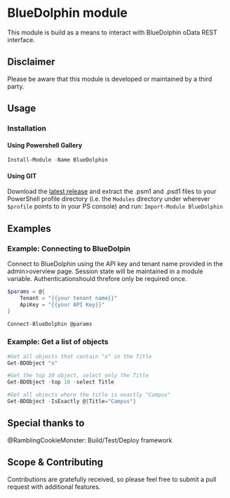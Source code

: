 # BlueDolphin module
This module is build as a means to interact with BlueDolphin oData REST interface.

## Disclaimer
Please be aware that this module is developed or maintained by a third party.

## Usage

### Installation
#### Using Powershell Gallery

```PowerShell
Install-Module -Name BlueDolphin
```

#### Using GIT

Download the [latest release](https://github.com/michael19842/BlueDolhin/releases/latest) and  extract the .psm1 and .psd1 files to your PowerShell profile directory (i.e. the `Modules` directory under wherever `$profile` points to in your PS console) and run:
`Import-Module BlueDolphin`

## Examples

### Example: Connecting to BlueDolpin

Connect to BlueDolphin using the API key and tenant name provided in the admin>overview page. Session state will be maintained in a module variable. Authenticationshould threfore only be required once. 

```PowerShell
$params = @{
    Tenant = "{{your tenant name}}"
    ApiKey = "{{your API Key}}"
}

Connect-BlueDolphin @params
```

### Example: Get a list of objects

```PowerShell
#Get all objects that contain "x" in the Title
Get-BDObject "x" 

#Get the top 10 object, select only the Title
Get-BDObject -top 10 -select Title

#Get all objects where the title is exactly "Campus"
Get-BDObject -IsExactly @{Title="Campus"}
```



## Special thanks to 
@RamblingCookieMonster: Build/Test/Deploy framework

## Scope & Contributing
Contributions are gratefully received, so please feel free to submit a pull request with additional features.
